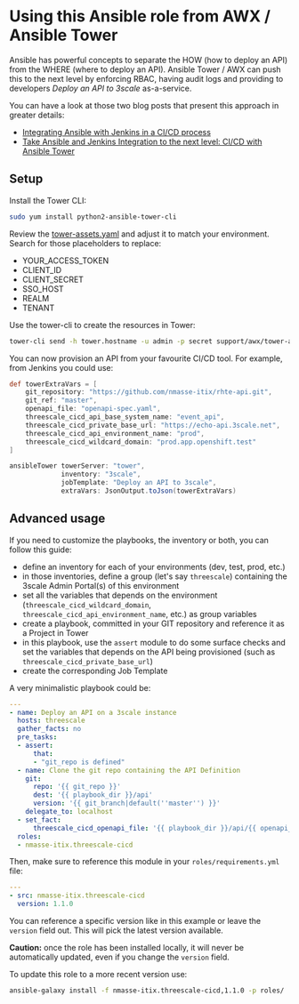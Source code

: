 # Using this Ansible role from AWX / Ansible Tower

Ansible has powerful concepts to separate the HOW (how to deploy an API) from
the WHERE (where to deploy an API). Ansible Tower / AWX can push this to the
next level by enforcing RBAC, having audit logs and providing to developers
*Deploy an API to 3scale* as-a-service.

You can have a look at those two blog posts that present this approach in greater
details:

- [Integrating Ansible with Jenkins in a CI/CD process](https://www.redhat.com/en/blog/integrating-ansible-jenkins-cicd-process)
- [Take Ansible and Jenkins Integration to the next level: CI/CD with Ansible Tower](https://www.redhat.com/en/blog/take-ansible-and-jenkins-integration-next-level-cicd-ansible-tower)

## Setup

Install the Tower CLI:

```sh
sudo yum install python2-ansible-tower-cli
```

Review the [tower-assets.yaml](tower-assets.yaml) and adjust it to match your environment.
Search for those placeholders to replace:

- YOUR_ACCESS_TOKEN
- CLIENT_ID
- CLIENT_SECRET
- SSO_HOST
- REALM
- TENANT

Use the tower-cli to create the resources in Tower:

```sh
tower-cli send -h tower.hostname -u admin -p secret support/awx/tower-assets.yaml
```

You can now provision an API from your favourite CI/CD tool. For example, from Jenkins you could use:

```groovy
def towerExtraVars = [
    git_repository: "https://github.com/nmasse-itix/rhte-api.git",
    git_ref: "master",
    openapi_file: "openapi-spec.yaml",
    threescale_cicd_api_base_system_name: "event_api",
    threescale_cicd_private_base_url: "https://echo-api.3scale.net",
    threescale_cicd_api_environment_name: "prod",
    threescale_cicd_wildcard_domain: "prod.app.openshift.test"
]

ansibleTower towerServer: "tower",
             inventory: "3scale",
             jobTemplate: "Deploy an API to 3scale",
             extraVars: JsonOutput.toJson(towerExtraVars)
```

## Advanced usage

If you need to customize the playbooks, the inventory or both, you can follow this guide:

- define an inventory for each of your environments (dev, test, prod, etc.)
- in those inventories, define a group (let's say `threescale`) containing
  the 3scale Admin Portal(s) of this environment
- set all the variables that depends on the environment (`threescale_cicd_wildcard_domain`, `threescale_cicd_api_environment_name`, etc.) as
  group variables
- create a playbook, committed in your GIT repository and reference it as a Project
  in Tower
- in this playbook, use the `assert` module to do some surface checks and set the variables that depends on the API being provisioned (such as `threescale_cicd_private_base_url`)
- create the corresponding Job Template

A very minimalistic playbook could be:

```yaml
---
- name: Deploy an API on a 3scale instance
  hosts: threescale
  gather_facts: no
  pre_tasks:
  - assert:
      that:
      - "git_repo is defined"
  - name: Clone the git repo containing the API Definition
    git:
      repo: '{{ git_repo }}'
      dest: '{{ playbook_dir }}/api'
      version: '{{ git_branch|default(''master'') }}'
    delegate_to: localhost
  - set_fact:
      threescale_cicd_openapi_file: '{{ playbook_dir }}/api/{{ openapi_file|default(''openapi-spec.yaml'') }}'
  roles:
  - nmasse-itix.threescale-cicd
```

Then, make sure to reference this module in your `roles/requirements.yml` file:

```yaml
---
- src: nmasse-itix.threescale-cicd
  version: 1.1.0
```

You can reference a specific version like in this example or leave the `version`
field out. This will pick the latest version available.

**Caution:** once the role has been installed locally, it will never be
automatically updated, even if you change the `version` field.

To update this role to a more recent version use:

```sh
ansible-galaxy install -f nmasse-itix.threescale-cicd,1.1.0 -p roles/
```

